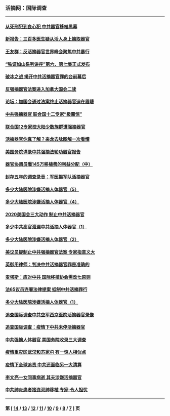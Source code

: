 ### 活摘网：国际调查
---
#### [从死刑犯到良心犯 中共器官移植黑幕](../../pages/nf5947/n13764669.md?07080430) 
#### [新报告：三百多医生疑从活人身上摘取器官](../../pages/nf5947/n13703044.md?07080430) 
#### [王友群：反活摘器官世界峰会聚焦中共暴行](../../pages/nf5947/n13250738.md?07080430) 
#### [“铁证如山系列讲座”第六、第七集正式发布](../../pages/nf5947/n13106287.md?07080430) 
#### [破冰之战 揭开中共活摘器官罪的台前幕后](../../pages/nf5947/n13082457.md?07080430) 
#### [反强摘器官法案进入加拿大国会二读](../../pages/nf5947/n13033450.md?07080430) 
#### [论坛：加国会通过法案终止活摘器官迫在眉睫](../../pages/nf5947/n13029839.md?07080430) 
#### [中共强摘器官 联合国十二专家“极震惊”](../../pages/nf5947/n13024313.md?07080430) 
#### [联合国12专家控大陆少数族群遭强摘器官](../../pages/nf5947/n13023877.md?07080430) 
#### [活摘器官你真了解？来龙去脉图解一次看懂](../../pages/nf5947/n13013820.md?07080430) 
#### [美国务院详录中共强摘法轮功器官报告](../../pages/nf5947/n12944519.md?07080430) 
#### [器官协调员曝145万移植费的利益分配（中）](../../pages/nf5947/n12894547.md?07080430) 
#### [封存五年的调查录音：军医揭军队活摘器官](../../pages/nf5947/n12798692.md?07080430) 
#### [多少大陆医院涉嫌活摘人体器官（5）](../../pages/nf5947/n12768383.md?07080430) 
#### [多少大陆医院涉嫌活摘人体器官（4）](../../pages/nf5947/n12664434.md?07080430) 
#### [2020美国会三大动作 制止中共活摘器官](../../pages/nf5947/n12682004.md?07080430) 
#### [多少中共高官泄漏中共活摘人体器官（1）](../../pages/nf5947/n12671234.md?07080430) 
#### [多少大陆医院涉嫌活摘人体器官（2）](../../pages/nf5947/n12655589.md?07080430) 
#### [美议员提制止中共强摘器官法案 专家指意义大](../../pages/nf5947/n12630561.md?07080430) 
#### [英御用律师：判决中共活摘器官罪是准确的](../../pages/nf5947/n12580740.md?07080430) 
#### [麦塔斯：应对中共 国际移植协会需改七原则](../../pages/nf5947/n12514711.md?07080430) 
#### [法65议员连署法律提案 抵制中共活摘罪行](../../pages/nf5947/n12437047.md?07080430) 
#### [多少大陆医院涉嫌活摘人体器官（1）](../../pages/nf5947/n12414284.md?07080430) 
#### [追查国际调查中共空军西京医院活摘器官录像](../../pages/nf5947/n12348837.md?07080430) 
#### [追查国际调查：疫情下中共未停活摘器官](../../pages/nf5947/n12273415.md?07080430) 
#### [中共强摘人体器官 美国务院收录三大调查](../../pages/nf5947/n12181488.md?07080430) 
#### [疫情重灾区武汉和苏家屯 有一惊人相似点](../../pages/nf5947/n12150824.md?07080430) 
#### [疫情下全球追责 中共还面临另一大清算](../../pages/nf5947/n12070397.md?07080430) 
#### [李文亮一女同事病逝 其夫涉嫌活摘器官](../../pages/nf5947/n11957882.md?07080430) 
#### [中共肺炎患者接连双肺移植 专家:令人担忧](../../pages/nf5947/n11945516.md?07080430) 

---
#### 第 [ [14](./14.md?07080430) / [13](./13.md?07080430) / [12](./12.md?07080430) / [11](./11.md?07080430) / [10](./10.md?07080430) / [9](./9.md?07080430) / [8](./8.md?07080430) / [7](./7.md?07080430) ] 页
